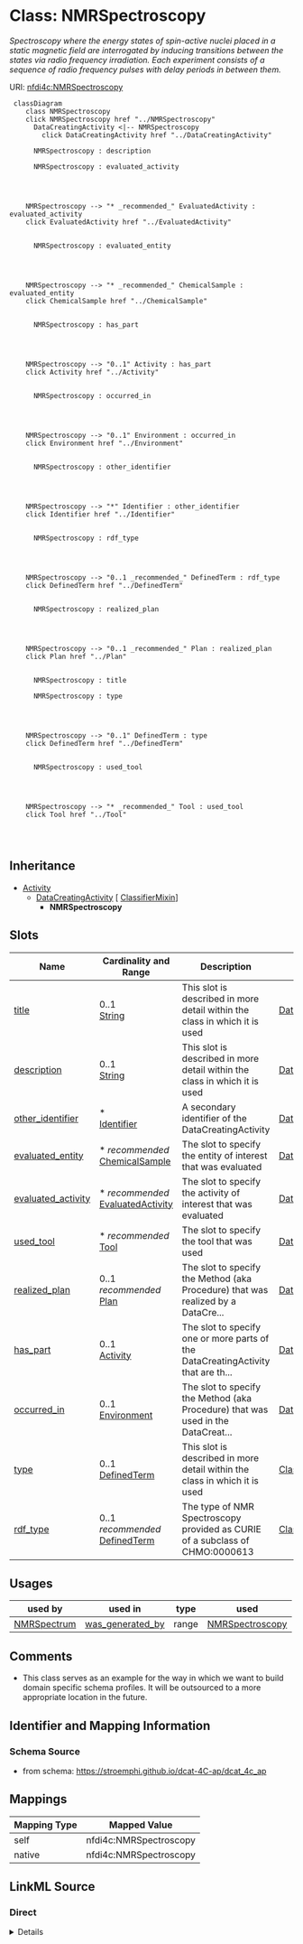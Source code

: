 

# Class: NMRSpectroscopy


_Spectroscopy where the energy states of spin-active nuclei placed in a static magnetic field are interrogated by inducing transitions between the states via radio frequency irradiation. Each experiment consists of a sequence of radio frequency pulses with delay periods in between them._





URI: [nfdi4c:NMRSpectroscopy](https://stroemphi.github.io/dcat-4C-ap/dcat_4c_ap/NMRSpectroscopy)






```mermaid
 classDiagram
    class NMRSpectroscopy
    click NMRSpectroscopy href "../NMRSpectroscopy"
      DataCreatingActivity <|-- NMRSpectroscopy
        click DataCreatingActivity href "../DataCreatingActivity"
      
      NMRSpectroscopy : description
        
      NMRSpectroscopy : evaluated_activity
        
          
    
    
    NMRSpectroscopy --> "* _recommended_" EvaluatedActivity : evaluated_activity
    click EvaluatedActivity href "../EvaluatedActivity"

        
      NMRSpectroscopy : evaluated_entity
        
          
    
    
    NMRSpectroscopy --> "* _recommended_" ChemicalSample : evaluated_entity
    click ChemicalSample href "../ChemicalSample"

        
      NMRSpectroscopy : has_part
        
          
    
    
    NMRSpectroscopy --> "0..1" Activity : has_part
    click Activity href "../Activity"

        
      NMRSpectroscopy : occurred_in
        
          
    
    
    NMRSpectroscopy --> "0..1" Environment : occurred_in
    click Environment href "../Environment"

        
      NMRSpectroscopy : other_identifier
        
          
    
    
    NMRSpectroscopy --> "*" Identifier : other_identifier
    click Identifier href "../Identifier"

        
      NMRSpectroscopy : rdf_type
        
          
    
    
    NMRSpectroscopy --> "0..1 _recommended_" DefinedTerm : rdf_type
    click DefinedTerm href "../DefinedTerm"

        
      NMRSpectroscopy : realized_plan
        
          
    
    
    NMRSpectroscopy --> "0..1 _recommended_" Plan : realized_plan
    click Plan href "../Plan"

        
      NMRSpectroscopy : title
        
      NMRSpectroscopy : type
        
          
    
    
    NMRSpectroscopy --> "0..1" DefinedTerm : type
    click DefinedTerm href "../DefinedTerm"

        
      NMRSpectroscopy : used_tool
        
          
    
    
    NMRSpectroscopy --> "* _recommended_" Tool : used_tool
    click Tool href "../Tool"

        
      
```





## Inheritance
* [Activity](Activity.md)
    * [DataCreatingActivity](DataCreatingActivity.md) [ [ClassifierMixin](ClassifierMixin.md)]
        * **NMRSpectroscopy**



## Slots

| Name | Cardinality and Range | Description | Inheritance |
| ---  | --- | --- | --- |
| [title](title.md) | 0..1 <br/> [String](String.md) | This slot is described in more detail within the class in which it is used | [DataCreatingActivity](DataCreatingActivity.md) |
| [description](description.md) | 0..1 <br/> [String](String.md) | This slot is described in more detail within the class in which it is used | [DataCreatingActivity](DataCreatingActivity.md) |
| [other_identifier](other_identifier.md) | * <br/> [Identifier](Identifier.md) | A secondary identifier of the DataCreatingActivity | [DataCreatingActivity](DataCreatingActivity.md) |
| [evaluated_entity](evaluated_entity.md) | * _recommended_ <br/> [ChemicalSample](ChemicalSample.md) | The slot to specify the entity of interest that was evaluated | [DataCreatingActivity](DataCreatingActivity.md) |
| [evaluated_activity](evaluated_activity.md) | * _recommended_ <br/> [EvaluatedActivity](EvaluatedActivity.md) | The slot to specify the activity of interest that was evaluated | [DataCreatingActivity](DataCreatingActivity.md) |
| [used_tool](used_tool.md) | * _recommended_ <br/> [Tool](Tool.md) | The slot to specify the tool that was used | [DataCreatingActivity](DataCreatingActivity.md) |
| [realized_plan](realized_plan.md) | 0..1 _recommended_ <br/> [Plan](Plan.md) | The slot to specify the Method (aka Procedure) that was realized by a DataCre... | [DataCreatingActivity](DataCreatingActivity.md) |
| [has_part](has_part.md) | 0..1 <br/> [Activity](Activity.md) | The slot to specify one or more parts of the DataCreatingActivity that are th... | [DataCreatingActivity](DataCreatingActivity.md) |
| [occurred_in](occurred_in.md) | 0..1 <br/> [Environment](Environment.md) | The slot to specify the Method (aka Procedure) that was used in the DataCreat... | [DataCreatingActivity](DataCreatingActivity.md) |
| [type](type.md) | 0..1 <br/> [DefinedTerm](DefinedTerm.md) | This slot is described in more detail within the class in which it is used | [ClassifierMixin](ClassifierMixin.md) |
| [rdf_type](rdf_type.md) | 0..1 _recommended_ <br/> [DefinedTerm](DefinedTerm.md) | The type of NMR Spectroscopy provided as CURIE of a subclass of CHMO:0000613 | [ClassifierMixin](ClassifierMixin.md) |





## Usages

| used by | used in | type | used |
| ---  | --- | --- | --- |
| [NMRSpectrum](NMRSpectrum.md) | [was_generated_by](was_generated_by.md) | range | [NMRSpectroscopy](NMRSpectroscopy.md) |






## Comments

* This class serves as an example for the way in which we want to build domain specific schema profiles. It will be outsourced to a more appropriate location in the future.

## Identifier and Mapping Information







### Schema Source


* from schema: https://stroemphi.github.io/dcat-4C-ap/dcat_4c_ap




## Mappings

| Mapping Type | Mapped Value |
| ---  | ---  |
| self | nfdi4c:NMRSpectroscopy |
| native | nfdi4c:NMRSpectroscopy |







## LinkML Source

<!-- TODO: investigate https://stackoverflow.com/questions/37606292/how-to-create-tabbed-code-blocks-in-mkdocs-or-sphinx -->

### Direct

<details>
```yaml
name: NMRSpectroscopy
description: Spectroscopy where the energy states of spin-active nuclei placed in
  a static magnetic field are interrogated by inducing transitions between the states
  via radio frequency irradiation. Each experiment consists of a sequence of radio
  frequency pulses with delay periods in between them.
comments:
- This class serves as an example for the way in which we want to build domain specific
  schema profiles. It will be outsourced to a more appropriate location in the future.
from_schema: https://stroemphi.github.io/dcat-4C-ap/dcat_4c_ap
is_a: DataCreatingActivity
slot_usage:
  evaluated_entity:
    name: evaluated_entity
    range: ChemicalSample
  rdf_type:
    name: rdf_type
    description: The type of NMR Spectroscopy provided as CURIE of a subclass of CHMO:0000613.
    bindings:
    - range: NMRAssayEnum
      obligation_level: RECOMMENDED
      binds_value_of: id
      description: NMR types from the Chemical Methods Ontology

```
</details>

### Induced

<details>
```yaml
name: NMRSpectroscopy
description: Spectroscopy where the energy states of spin-active nuclei placed in
  a static magnetic field are interrogated by inducing transitions between the states
  via radio frequency irradiation. Each experiment consists of a sequence of radio
  frequency pulses with delay periods in between them.
comments:
- This class serves as an example for the way in which we want to build domain specific
  schema profiles. It will be outsourced to a more appropriate location in the future.
from_schema: https://stroemphi.github.io/dcat-4C-ap/dcat_4c_ap
is_a: DataCreatingActivity
slot_usage:
  evaluated_entity:
    name: evaluated_entity
    range: ChemicalSample
  rdf_type:
    name: rdf_type
    description: The type of NMR Spectroscopy provided as CURIE of a subclass of CHMO:0000613.
    bindings:
    - range: NMRAssayEnum
      obligation_level: RECOMMENDED
      binds_value_of: id
      description: NMR types from the Chemical Methods Ontology
attributes:
  title:
    name: title
    description: This slot is described in more detail within the class in which it
      is used.
    from_schema: https://stroemphi.github.io/dcat-4C-ap/dcat_4c_ap
    rank: 1000
    slot_uri: dcterms:title
    alias: title
    owner: NMRSpectroscopy
    domain_of:
    - Catalogue
    - CatalogueRecord
    - ConceptScheme
    - DataService
    - Dataset
    - DatasetSeries
    - Distribution
    - DefinedTerm
    - DataCreatingActivity
    - EvaluatedEntity
    - EvaluatedActivity
    - Tool
    - Environment
    - Plan
    - QualitativeAttribute
    - QuantitativeAttribute
    range: string
  description:
    name: description
    description: This slot is described in more detail within the class in which it
      is used.
    from_schema: https://stroemphi.github.io/dcat-4C-ap/dcat_4c_ap
    rank: 1000
    slot_uri: dcterms:description
    alias: description
    owner: NMRSpectroscopy
    domain_of:
    - Catalogue
    - CatalogueRecord
    - DataService
    - Dataset
    - DatasetSeries
    - Distribution
    - DataCreatingActivity
    - EvaluatedEntity
    - EvaluatedActivity
    - Tool
    - Environment
    - Plan
    - QualitativeAttribute
    - QuantitativeAttribute
    range: string
  other_identifier:
    name: other_identifier
    description: A secondary identifier of the DataCreatingActivity
    from_schema: https://stroemphi.github.io/dcat-4C-ap/dcat_4c_ap
    rank: 1000
    slot_uri: adms:identifier
    alias: other_identifier
    owner: NMRSpectroscopy
    domain_of:
    - Dataset
    - DataCreatingActivity
    - EvaluatedEntity
    - EvaluatedActivity
    - Tool
    - Environment
    range: Identifier
    required: false
    multivalued: true
    inlined_as_list: true
  evaluated_entity:
    name: evaluated_entity
    description: The slot to specify the entity of interest that was evaluated.
    from_schema: https://stroemphi.github.io/dcat-4C-ap/dcat_4c_ap
    rank: 1000
    slot_uri: prov:used
    alias: evaluated_entity
    owner: NMRSpectroscopy
    domain_of:
    - DataCreatingActivity
    range: ChemicalSample
    recommended: true
    multivalued: true
    inlined: true
    inlined_as_list: true
  evaluated_activity:
    name: evaluated_activity
    description: The slot to specify the activity of interest that was evaluated.
    from_schema: https://stroemphi.github.io/dcat-4C-ap/dcat_4c_ap
    rank: 1000
    slot_uri: prov:wasInformedBy
    alias: evaluated_activity
    owner: NMRSpectroscopy
    domain_of:
    - DataCreatingActivity
    range: EvaluatedActivity
    recommended: true
    multivalued: true
    inlined: true
    inlined_as_list: true
  used_tool:
    name: used_tool
    description: The slot to specify the tool that was used.
    from_schema: https://stroemphi.github.io/dcat-4C-ap/dcat_4c_ap
    rank: 1000
    slot_uri: prov:used
    alias: used_tool
    owner: NMRSpectroscopy
    domain_of:
    - DataCreatingActivity
    range: Tool
    recommended: true
    multivalued: true
    inlined: true
    inlined_as_list: true
  realized_plan:
    name: realized_plan
    description: The slot to specify the Method (aka Procedure) that was realized
      by a DataCreatingActivity.
    from_schema: https://stroemphi.github.io/dcat-4C-ap/dcat_4c_ap
    rank: 1000
    slot_uri: prov:used
    alias: realized_plan
    owner: NMRSpectroscopy
    domain_of:
    - DataCreatingActivity
    range: Plan
    recommended: true
  has_part:
    name: has_part
    description: The slot to specify one or more parts of the DataCreatingActivity
      that are themselves also data generating activities.
    from_schema: https://stroemphi.github.io/dcat-4C-ap/dcat_4c_ap
    rank: 1000
    slot_uri: dcterms:hasPart
    alias: has_part
    owner: NMRSpectroscopy
    domain_of:
    - Catalogue
    - DataCreatingActivity
    - EvaluatedEntity
    - EvaluatedActivity
    - Tool
    range: Activity
    inlined: true
  occurred_in:
    name: occurred_in
    description: The slot to specify the Method (aka Procedure) that was used in the
      DataCreatingActivity.
    from_schema: https://stroemphi.github.io/dcat-4C-ap/dcat_4c_ap
    rank: 1000
    slot_uri: BFO:0000066
    alias: occurred_in
    owner: NMRSpectroscopy
    domain_of:
    - DataCreatingActivity
    range: Environment
  type:
    name: type
    description: This slot is described in more detail within the class in which it
      is used.
    from_schema: https://stroemphi.github.io/dcat-4C-ap/dcat_4c_ap
    rank: 1000
    slot_uri: dcterms:type
    alias: type
    owner: NMRSpectroscopy
    domain_of:
    - Agent
    - Dataset
    - LicenseDocument
    - ClassifierMixin
    range: DefinedTerm
    inlined: true
  rdf_type:
    name: rdf_type
    description: The type of NMR Spectroscopy provided as CURIE of a subclass of CHMO:0000613.
    from_schema: https://stroemphi.github.io/dcat-4C-ap/dcat_4c_ap
    rank: 1000
    slot_uri: rdf:type
    alias: rdf_type
    owner: NMRSpectroscopy
    domain_of:
    - ClassifierMixin
    range: DefinedTerm
    bindings:
    - range: NMRAssayEnum
      obligation_level: RECOMMENDED
      binds_value_of: id
      description: NMR types from the Chemical Methods Ontology
    recommended: true
    inlined: true

```
</details>